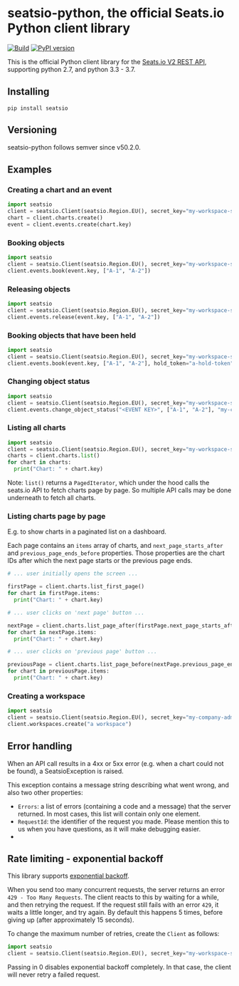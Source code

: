 # seatsio-python, the official Seats.io Python client library

[![Build](https://github.com/seatsio/seatsio-python/workflows/Build/badge.svg)](https://github.com/seatsio/seatsio-python/actions/workflows/build.yml)
[![PyPI version](https://badge.fury.io/py/seatsio.svg)](https://badge.fury.io/py/seatsio)

This is the official Python client library for the [Seats.io V2 REST API](https://docs.seats.io/docs/api-overview), supporting python 2.7, and python 3.3 - 3.7. 

## Installing

```
pip install seatsio
```

## Versioning

seatsio-python follows semver since v50.2.0.

## Examples

### Creating a chart and an event

```python
import seatsio
client = seatsio.Client(seatsio.Region.EU(), secret_key="my-workspace-secret-key") # workspace secret key can be found on https://app.seats.io/workspace-settings
chart = client.charts.create()
event = client.events.create(chart.key)
```

### Booking objects

```python
import seatsio
client = seatsio.Client(seatsio.Region.EU(), secret_key="my-workspace-secret-key")
client.events.book(event.key, ["A-1", "A-2"])
```

### Releasing objects

```python
import seatsio
client = seatsio.Client(seatsio.Region.EU(), secret_key="my-workspace-secret-key")
client.events.release(event.key, ["A-1", "A-2"])
```

### Booking objects that have been held

```python
import seatsio
client = seatsio.Client(seatsio.Region.EU(), secret_key="my-workspace-secret-key")
client.events.book(event.key, ["A-1", "A-2"], hold_token="a-hold-token")
```

### Changing object status

```python
import seatsio
client = seatsio.Client(seatsio.Region.EU(), secret_key="my-workspace-secret-key")
client.events.change_object_status("<EVENT KEY>", ["A-1", "A-2"], "my-custom-status")
```

### Listing all charts

```python
import seatsio
client = seatsio.Client(seatsio.Region.EU(), secret_key="my-workspace-secret-key")
charts = client.charts.list()
for chart in charts:
  print("Chart: " + chart.key)
```

Note: `list()` returns a `PagedIterator`, which under the hood calls the seats.io API to fetch charts page by page. So multiple API calls may be done underneath to fetch all charts.

### Listing charts page by page

E.g. to show charts in a paginated list on a dashboard.

Each page contains an `items` array of charts, and `next_page_starts_after` and `previous_page_ends_before` properties. Those properties are the chart IDs after which the next page starts or the previous page ends.

```python
# ... user initially opens the screen ...

firstPage = client.charts.list_first_page()
for chart in firstPage.items:
  print("Chart: " + chart.key)
```

```python
# ... user clicks on 'next page' button ...

nextPage = client.charts.list_page_after(firstPage.next_page_starts_after)
for chart in nextPage.items:
  print("Chart: " + chart.key)
```

```python
# ... user clicks on 'previous page' button ...

previousPage = client.charts.list_page_before(nextPage.previous_page_ends_before)
for chart in previousPage.items:
  print("Chart: " + chart.key)
```

### Creating a workspace

```python
import seatsio
client = seatsio.Client(seatsio.Region.EU(), secret_key="my-company-admin-key")
client.workspaces.create("a workspace")
```

## Error handling

When an API call results in a 4xx or 5xx error (e.g. when a chart could not be found), a SeatsioException is raised.

This exception contains a message string describing what went wrong, and also two other properties:

- `Errors`: a list of errors (containing a code and a message) that the server returned. In most cases, this list will contain only one element.
- `RequestId`: the identifier of the request you made. Please mention this to us when you have questions, as it will make debugging easier.
- 
## Rate limiting - exponential backoff

This library supports [exponential backoff](https://en.wikipedia.org/wiki/Exponential_backoff).

When you send too many concurrent requests, the server returns an error `429 - Too Many Requests`. The client reacts to this by waiting for a while, and then retrying the request.
If the request still fails with an error `429`, it waits a little longer, and try again. By default this happens 5 times, before giving up (after approximately 15 seconds).

To change the maximum number of retries, create the `Client` as follows:

```python
import seatsio
client = seatsio.Client(seatsio.Region.EU(), secret_key="my-workspace-secret-key", max_retries=3)
```

Passing in 0 disables exponential backoff completely. In that case, the client will never retry a failed request.
